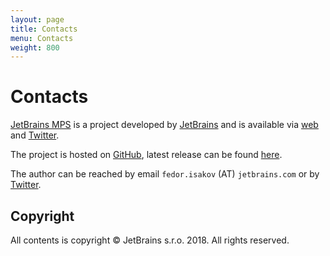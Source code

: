 ```yaml
---
layout: page
title: Contacts
menu: Contacts
weight: 800
---
```


# Contacts

[JetBrains MPS](https://www.jetbrains.com/mps/) is a project developed by [JetBrains](http://www.jetbrains.com/?fromFooter) and is available via [web](https://www.jetbrains.com/mps/) and [Twitter](http://twitter.com/jetbrains_mps).

The project is hosted on [GitHub](https://github.com/fisakov/mps-coderules), latest release can be found [here](https://github.com/fisakov/mps-coderules/releases).

The author can be reached by email `fedor.isakov` (AT) `jetbrains.com` or by [Twitter](https://twitter.com/fisakov).

## Copyright

All contents is copyright © JetBrains s.r.o. 2018. All rights reserved.
